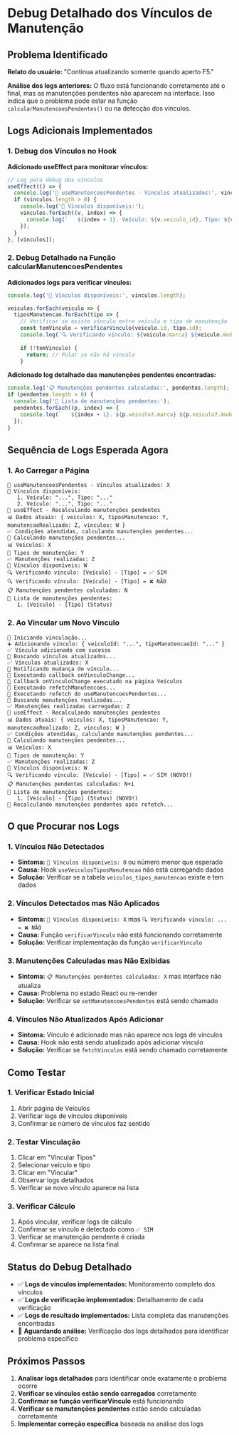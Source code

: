 # Debug Detalhado dos Vínculos de Manutenção

## Problema Identificado

**Relato do usuário:** "Continua atualizando somente quando aperto F5."

**Análise dos logs anteriores:** O fluxo está funcionando corretamente até o final, mas as manutenções pendentes não aparecem na interface. Isso indica que o problema pode estar na função `calcularManutencoesPendentes()` ou na detecção dos vínculos.

## Logs Adicionais Implementados

### 1. Debug dos Vínculos no Hook

**Adicionado useEffect para monitorar vínculos:**
```typescript
// Log para debug dos vínculos
useEffect(() => {
  console.log('🔗 useManutencoesPendentes - Vínculos atualizados:', vinculos.length);
  if (vinculos.length > 0) {
    console.log('🔗 Vínculos disponíveis:');
    vinculos.forEach((v, index) => {
      console.log(`   ${index + 1}. Veículo: ${v.veiculo_id}, Tipo: ${v.tipo_manutencao_id}`);
    });
  }
}, [vinculos]);
```

### 2. Debug Detalhado na Função calcularManutencoesPendentes

**Adicionados logs para verificar vínculos:**
```typescript
console.log('🔗 Vínculos disponíveis:', vinculos.length);

veiculos.forEach(veiculo => {
  tiposManutencao.forEach(tipo => {
    // Verificar se existe vínculo entre veículo e tipo de manutenção
    const temVinculo = verificarVinculo(veiculo.id, tipo.id);
    console.log(`🔍 Verificando vínculo: ${veiculo.marca} ${veiculo.modelo} - ${tipo.nome} = ${temVinculo ? '✅ SIM' : '❌ NÃO'}`);
    
    if (!temVinculo) {
      return; // Pular se não há vínculo
    }
```

**Adicionado log detalhado das manutenções pendentes encontradas:**
```typescript
console.log('📋 Manutenções pendentes calculadas:', pendentes.length);
if (pendentes.length > 0) {
  console.log('📝 Lista de manutenções pendentes:');
  pendentes.forEach((p, index) => {
    console.log(`   ${index + 1}. ${p.veiculo?.marca} ${p.veiculo?.modelo} - ${p.tipo} (${p.status})`);
  });
}
```

## Sequência de Logs Esperada Agora

### 1. Ao Carregar a Página
```
🔗 useManutencoesPendentes - Vínculos atualizados: X
🔗 Vínculos disponíveis:
   1. Veículo: "...", Tipo: "..."
   2. Veículo: "...", Tipo: "..."
🔄 useEffect - Recalculando manutenções pendentes
📊 Dados atuais: { veiculos: X, tiposManutencao: Y, manutencaoRealizada: Z, vinculos: W }
✅ Condições atendidas, calculando manutenções pendentes...
🔄 Calculando manutenções pendentes...
📊 Veículos: X
🔧 Tipos de manutenção: Y
✅ Manutenções realizadas: Z
🔗 Vínculos disponíveis: W
🔍 Verificando vínculo: [Veículo] - [Tipo] = ✅ SIM
🔍 Verificando vínculo: [Veículo] - [Tipo] = ❌ NÃO
📋 Manutenções pendentes calculadas: N
📝 Lista de manutenções pendentes:
   1. [Veículo] - [Tipo] (Status)
```

### 2. Ao Vincular um Novo Vínculo
```
🔗 Iniciando vinculação...
➕ Adicionando vínculo: { veiculoId: "...", tipoManutencaoId: "..." }
✅ Vínculo adicionado com sucesso
🔄 Buscando vínculos atualizados...
✅ Vínculos atualizados: X
📢 Notificando mudança de vínculo...
🔄 Executando callback onVinculoChange...
🔄 Callback onVinculoChange executado na página Veículos
🔄 Executando refetchManutencoes...
🔄 Executando refetch do useManutencoesPendentes...
🔄 Buscando manutenções realizadas...
✅ Manutenções realizadas carregadas: Z
🔄 useEffect - Recalculando manutenções pendentes
📊 Dados atuais: { veiculos: X, tiposManutencao: Y, manutencaoRealizada: Z, vinculos: W }
✅ Condições atendidas, calculando manutenções pendentes...
🔄 Calculando manutenções pendentes...
📊 Veículos: X
🔧 Tipos de manutenção: Y
✅ Manutenções realizadas: Z
🔗 Vínculos disponíveis: W
🔍 Verificando vínculo: [Veículo] - [Tipo] = ✅ SIM (NOVO!)
📋 Manutenções pendentes calculadas: N+1
📝 Lista de manutenções pendentes:
   1. [Veículo] - [Tipo] (Status) (NOVO!)
🔄 Recalculando manutenções pendentes após refetch...
```

## O que Procurar nos Logs

### 1. Vínculos Não Detectados
- **Sintoma:** `🔗 Vínculos disponíveis: 0` ou número menor que esperado
- **Causa:** Hook `useVeiculosTiposManutencao` não está carregando dados
- **Solução:** Verificar se a tabela `veiculos_tipos_manutencao` existe e tem dados

### 2. Vínculos Detectados mas Não Aplicados
- **Sintoma:** `🔗 Vínculos disponíveis: X` mas `🔍 Verificando vínculo: ... = ❌ NÃO`
- **Causa:** Função `verificarVinculo` não está funcionando corretamente
- **Solução:** Verificar implementação da função `verificarVinculo`

### 3. Manutenções Calculadas mas Não Exibidas
- **Sintoma:** `📋 Manutenções pendentes calculadas: X` mas interface não atualiza
- **Causa:** Problema no estado React ou re-render
- **Solução:** Verificar se `setManutencoesPendentes` está sendo chamado

### 4. Vínculos Não Atualizados Após Adicionar
- **Sintoma:** Vínculo é adicionado mas não aparece nos logs de vínculos
- **Causa:** Hook não está sendo atualizado após adicionar vínculo
- **Solução:** Verificar se `fetchVinculos` está sendo chamado corretamente

## Como Testar

### 1. Verificar Estado Inicial
1. Abrir página de Veículos
2. Verificar logs de vínculos disponíveis
3. Confirmar se número de vínculos faz sentido

### 2. Testar Vinculação
1. Clicar em "Vincular Tipos"
2. Selecionar veículo e tipo
3. Clicar em "Vincular"
4. Observar logs detalhados
5. Verificar se novo vínculo aparece na lista

### 3. Verificar Cálculo
1. Após vincular, verificar logs de cálculo
2. Confirmar se vínculo é detectado como `✅ SIM`
3. Verificar se manutenção pendente é criada
4. Confirmar se aparece na lista final

## Status do Debug Detalhado

- ✅ **Logs de vínculos implementados:** Monitoramento completo dos vínculos
- ✅ **Logs de verificação implementados:** Detalhamento de cada verificação
- ✅ **Logs de resultado implementados:** Lista completa das manutenções encontradas
- 🔄 **Aguardando análise:** Verificação dos logs detalhados para identificar problema específico

## Próximos Passos

1. **Analisar logs detalhados** para identificar onde exatamente o problema ocorre
2. **Verificar se vínculos estão sendo carregados** corretamente
3. **Confirmar se função verificarVinculo** está funcionando
4. **Verificar se manutenções pendentes** estão sendo calculadas corretamente
5. **Implementar correção específica** baseada na análise dos logs 
